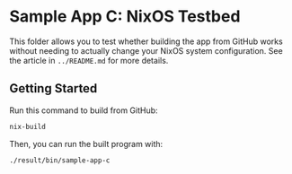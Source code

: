 # Sample App C: NixOS Testbed

This folder allows you to test whether building the app from GitHub works without needing to actually change your NixOS system configuration. See the article in `../README.md` for more details.

## Getting Started

Run this command to build from GitHub:

```bash
nix-build
```

Then, you can run the built program with:

```bash
./result/bin/sample-app-c
```
